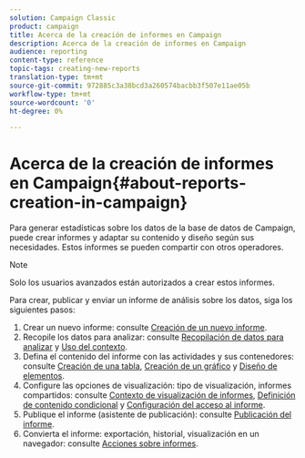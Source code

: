```yaml
---
solution: Campaign Classic
product: campaign
title: Acerca de la creación de informes en Campaign
description: Acerca de la creación de informes en Campaign
audience: reporting
content-type: reference
topic-tags: creating-new-reports
translation-type: tm+mt
source-git-commit: 972885c3a38bcd3a260574bacbb3f507e11ae05b
workflow-type: tm+mt
source-wordcount: '0'
ht-degree: 0%

---
```



# Acerca de la creación de informes en Campaign{#about-reports-creation-in-campaign}

Para generar estadísticas sobre los datos de la base de datos de Campaign, puede crear informes y adaptar su contenido y diseño según sus necesidades. Estos informes se pueden compartir con otros operadores.

>[!NOTE]
>
>Solo los usuarios avanzados están autorizados a crear estos informes.

Para crear, publicar y enviar un informe de análisis sobre los datos, siga los siguientes pasos:

1. Crear un nuevo informe: consulte [Creación de un nuevo informe](../../reporting/using/creating-a-new-report.md).
1. Recopile los datos para analizar: consulte [Recopilación de datos para analizar](../../reporting/using/collecting-data-to-analyze.md) y [Uso del contexto](../../reporting/using/using-the-context.md).
1. Defina el contenido del informe con las actividades y sus contenedores: consulte [Creación de una tabla](../../reporting/using/creating-a-table.md), [Creación de un gráfico](../../reporting/using/creating-a-chart.md) y [Diseño de elementos](../../reporting/using/element-layout.md).
1. Configure las opciones de visualización: tipo de visualización, informes compartidos: consulte [Contexto de visualización de informes](../../reporting/using/configuring-access-to-the-report.md#report-display-context), [Definición de contenido condicional](../../reporting/using/defining-a-conditional-content.md) y [Configuración del acceso al informe](../../reporting/using/configuring-access-to-the-report.md).
1. Publique el informe (asistente de publicación): consulte [Publicación del informe](../../reporting/using/configuring-access-to-the-report.md#publishing-the-report).
1. Convierta el informe: exportación, historial, visualización en un navegador: consulte [Acciones sobre informes](../../reporting/using/actions-on-reports.md).

